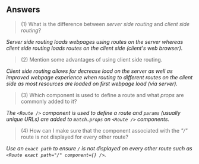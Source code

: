 ## Answers
> (1) What is the difference between _server side routing_ and _client side routing_?

*Server side routing loads webpages using routes on the server whereas client side routing loads routes on the client side (client's web browser).*

> (2) Mention some advantages of using client side routing.

*Client side routing allows for decrease load on the server as well as improved webpage experience when routing to different routes on the client side as most resources are loaded on first webpage load (via server).*

> (3) Which component is used to define a route and what _props_ are commonly added to it?

*The `<Route />` component is used to define a route and `params` (usually unique URLs) are added to `match.props` on `<Route />` components.*

> (4) How can I make sure that the component associated with the _"/"_ route is not displayed for every other route?

*Use an `exact path` to ensure `/` is not displayed on every other route such as `<Route exact path="/" component={} />`.*